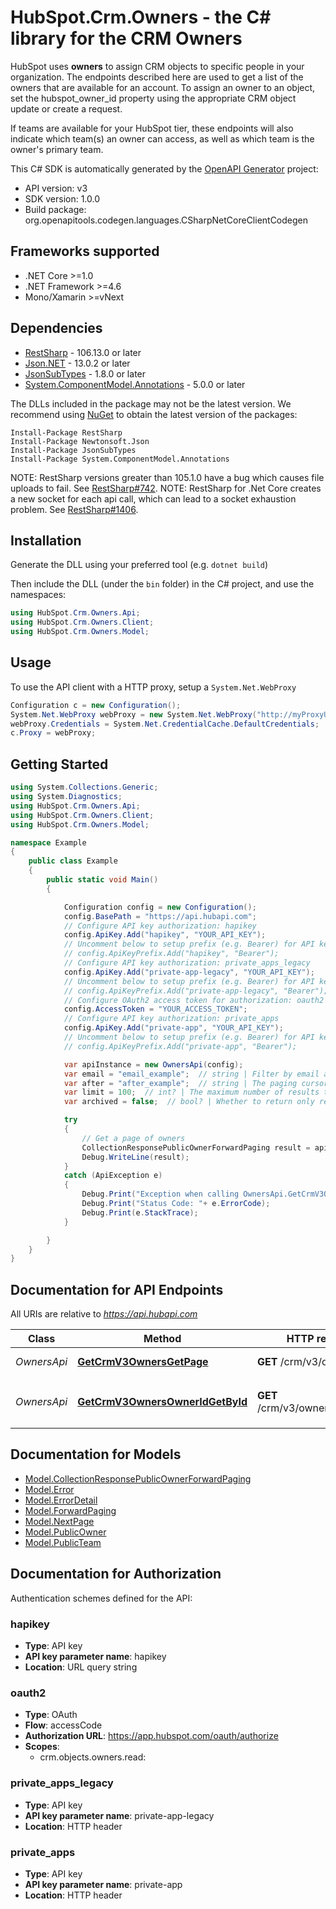 # HubSpot.Crm.Owners - the C# library for the CRM Owners

HubSpot uses **owners** to assign CRM objects to specific people in your organization. The endpoints described here are used to get a list of the owners that are available for an account. To assign an owner to an object, set the hubspot_owner_id property using the appropriate CRM object update or create a request.

If teams are available for your HubSpot tier, these endpoints will also indicate which team(s) an owner can access, as well as which team is the owner's primary team.

This C# SDK is automatically generated by the [OpenAPI Generator](https://openapi-generator.tech) project:

- API version: v3
- SDK version: 1.0.0
- Build package: org.openapitools.codegen.languages.CSharpNetCoreClientCodegen

<a id="frameworks-supported"></a>
## Frameworks supported
- .NET Core >=1.0
- .NET Framework >=4.6
- Mono/Xamarin >=vNext

<a id="dependencies"></a>
## Dependencies

- [RestSharp](https://www.nuget.org/packages/RestSharp) - 106.13.0 or later
- [Json.NET](https://www.nuget.org/packages/Newtonsoft.Json/) - 13.0.2 or later
- [JsonSubTypes](https://www.nuget.org/packages/JsonSubTypes/) - 1.8.0 or later
- [System.ComponentModel.Annotations](https://www.nuget.org/packages/System.ComponentModel.Annotations) - 5.0.0 or later

The DLLs included in the package may not be the latest version. We recommend using [NuGet](https://docs.nuget.org/consume/installing-nuget) to obtain the latest version of the packages:
```
Install-Package RestSharp
Install-Package Newtonsoft.Json
Install-Package JsonSubTypes
Install-Package System.ComponentModel.Annotations
```

NOTE: RestSharp versions greater than 105.1.0 have a bug which causes file uploads to fail. See [RestSharp#742](https://github.com/restsharp/RestSharp/issues/742).
NOTE: RestSharp for .Net Core creates a new socket for each api call, which can lead to a socket exhaustion problem. See [RestSharp#1406](https://github.com/restsharp/RestSharp/issues/1406).

<a id="installation"></a>
## Installation
Generate the DLL using your preferred tool (e.g. `dotnet build`)

Then include the DLL (under the `bin` folder) in the C# project, and use the namespaces:
```csharp
using HubSpot.Crm.Owners.Api;
using HubSpot.Crm.Owners.Client;
using HubSpot.Crm.Owners.Model;
```
<a id="usage"></a>
## Usage

To use the API client with a HTTP proxy, setup a `System.Net.WebProxy`
```csharp
Configuration c = new Configuration();
System.Net.WebProxy webProxy = new System.Net.WebProxy("http://myProxyUrl:80/");
webProxy.Credentials = System.Net.CredentialCache.DefaultCredentials;
c.Proxy = webProxy;
```

<a id="getting-started"></a>
## Getting Started

```csharp
using System.Collections.Generic;
using System.Diagnostics;
using HubSpot.Crm.Owners.Api;
using HubSpot.Crm.Owners.Client;
using HubSpot.Crm.Owners.Model;

namespace Example
{
    public class Example
    {
        public static void Main()
        {

            Configuration config = new Configuration();
            config.BasePath = "https://api.hubapi.com";
            // Configure API key authorization: hapikey
            config.ApiKey.Add("hapikey", "YOUR_API_KEY");
            // Uncomment below to setup prefix (e.g. Bearer) for API key, if needed
            // config.ApiKeyPrefix.Add("hapikey", "Bearer");
            // Configure API key authorization: private_apps_legacy
            config.ApiKey.Add("private-app-legacy", "YOUR_API_KEY");
            // Uncomment below to setup prefix (e.g. Bearer) for API key, if needed
            // config.ApiKeyPrefix.Add("private-app-legacy", "Bearer");
            // Configure OAuth2 access token for authorization: oauth2
            config.AccessToken = "YOUR_ACCESS_TOKEN";
            // Configure API key authorization: private_apps
            config.ApiKey.Add("private-app", "YOUR_API_KEY");
            // Uncomment below to setup prefix (e.g. Bearer) for API key, if needed
            // config.ApiKeyPrefix.Add("private-app", "Bearer");

            var apiInstance = new OwnersApi(config);
            var email = "email_example";  // string | Filter by email address (optional) (optional) 
            var after = "after_example";  // string | The paging cursor token of the last successfully read resource will be returned as the `paging.next.after` JSON property of a paged response containing more results. (optional) 
            var limit = 100;  // int? | The maximum number of results to display per page. (optional)  (default to 100)
            var archived = false;  // bool? | Whether to return only results that have been archived. (optional)  (default to false)

            try
            {
                // Get a page of owners
                CollectionResponsePublicOwnerForwardPaging result = apiInstance.GetCrmV3OwnersGetPage(email, after, limit, archived);
                Debug.WriteLine(result);
            }
            catch (ApiException e)
            {
                Debug.Print("Exception when calling OwnersApi.GetCrmV3OwnersGetPage: " + e.Message );
                Debug.Print("Status Code: "+ e.ErrorCode);
                Debug.Print(e.StackTrace);
            }

        }
    }
}
```

<a id="documentation-for-api-endpoints"></a>
## Documentation for API Endpoints

All URIs are relative to *https://api.hubapi.com*

Class | Method | HTTP request | Description
------------ | ------------- | ------------- | -------------
*OwnersApi* | [**GetCrmV3OwnersGetPage**](docs/OwnersApi.md#getcrmv3ownersgetpage) | **GET** /crm/v3/owners/ | Get a page of owners
*OwnersApi* | [**GetCrmV3OwnersOwnerIdGetById**](docs/OwnersApi.md#getcrmv3ownersowneridgetbyid) | **GET** /crm/v3/owners/{ownerId} | Read an owner by given `id` or `userId`


<a id="documentation-for-models"></a>
## Documentation for Models

 - [Model.CollectionResponsePublicOwnerForwardPaging](docs/CollectionResponsePublicOwnerForwardPaging.md)
 - [Model.Error](docs/Error.md)
 - [Model.ErrorDetail](docs/ErrorDetail.md)
 - [Model.ForwardPaging](docs/ForwardPaging.md)
 - [Model.NextPage](docs/NextPage.md)
 - [Model.PublicOwner](docs/PublicOwner.md)
 - [Model.PublicTeam](docs/PublicTeam.md)


<a id="documentation-for-authorization"></a>
## Documentation for Authorization


Authentication schemes defined for the API:
<a id="hapikey"></a>
### hapikey

- **Type**: API key
- **API key parameter name**: hapikey
- **Location**: URL query string

<a id="oauth2"></a>
### oauth2

- **Type**: OAuth
- **Flow**: accessCode
- **Authorization URL**: https://app.hubspot.com/oauth/authorize
- **Scopes**: 
  - crm.objects.owners.read:  

<a id="private_apps_legacy"></a>
### private_apps_legacy

- **Type**: API key
- **API key parameter name**: private-app-legacy
- **Location**: HTTP header

<a id="private_apps"></a>
### private_apps

- **Type**: API key
- **API key parameter name**: private-app
- **Location**: HTTP header

